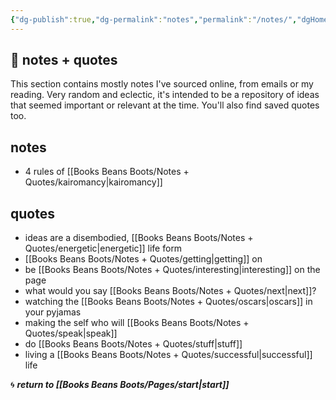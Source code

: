 ```yaml
---
{"dg-publish":true,"dg-permalink":"notes","permalink":"/notes/","dgHomeLink":true,"dgPassFrontmatter":false}
---
```



## 🌿 notes + quotes

This section contains mostly notes I've sourced online, from emails or my reading. Very random and eclectic, it's intended to be a repository of ideas that seemed important or relevant at the time. You'll also find saved quotes too.

## notes

- 4 rules of [[Books Beans Boots/Notes + Quotes/kairomancy|kairomancy]]

## quotes

- ideas are a disembodied, [[Books Beans Boots/Notes + Quotes/energetic|energetic]] life form
- [[Books Beans Boots/Notes + Quotes/getting|getting]] on
- be [[Books Beans Boots/Notes + Quotes/interesting|interesting]] on the page
- what would you say [[Books Beans Boots/Notes + Quotes/next|next]]?
- watching the [[Books Beans Boots/Notes + Quotes/oscars|oscars]] in your pyjamas
- making the self who will [[Books Beans Boots/Notes + Quotes/speak|speak]]
- do [[Books Beans Boots/Notes + Quotes/stuff|stuff]]
- living a [[Books Beans Boots/Notes + Quotes/successful|successful]] life

🌀 ***return to [[Books Beans Boots/Pages/start|start]]***